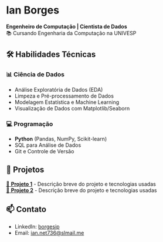 # Ian Borges  
**Engenheiro de Computação | Cientista de Dados**  
📚 Cursando Engenharia da Computação na UNIVESP  

## 🛠️ Habilidades Técnicas  

### 📊 Ciência de Dados  
- Análise Exploratória de Dados (EDA)  
- Limpeza e Pré-processamento de Dados  
- Modelagem Estatística e Machine Learning  
- Visualização de Dados com Matplotlib/Seaborn  

### 💻 Programação  
- **Python** (Pandas, NumPy, Scikit-learn)  
- SQL para Análise de Dados  
- Git e Controle de Versão  

## 🚀 Projetos  
[🔗 **Projeto 1**](link) - Descrição breve do projeto e tecnologias usadas  
[🔗 **Projeto 2**](link) - Descrição breve do projeto e tecnologias usadas  

## 📫 Contato  
- LinkedIn: [borgesip](linkedin.com/in/borgesip)  
- Email: ian.net736@slmail.me
